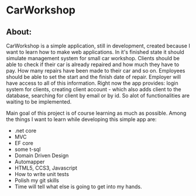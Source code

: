 # CarWorkshop

## About:
CarWorkshop is a simple application, still in development, created because I 
want to learn how to make web applications. In it's finished state it should 
simulate management system for small car workshop. Clients should be able to 
check if their car is already repaired and how much they have to pay. How many 
repairs have been made to their car and so on. Employees should be able to 
set the start and the finish date of repair. Employer will have access to all 
of this information. Right now the app provides:
login system for clients,
creating client account - which also adds client to the database,
searching for client by email or by id.
So alot of functionalities are waiting to be implemented.

Main goal of this project is of course learning as much as possible.
Among the things I want to learn while developing this simple app are:
* .net core
* MVC
* EF core
* some t-sql
* Domain Driven Design
* Automapper
* HTML5, CCS3, Javascript
* How to write unit tests
* Polish my git skills
* Time will tell what else is going to get into my hands.


